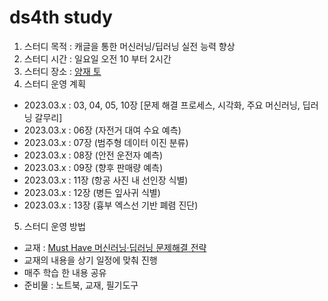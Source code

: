 # ds4th study
1) 스터디 목적 : 캐글을 통한 머신러닝/딥러닝 실전 능력 향상
2) 스터디 시간 : 일요일 오전 10 부터 2시간
3) 스터디 장소 : [양재 토](https://moim.toz.co.kr/branchDetail?branch_id=368)
5) 스터디 운영 계획
- 2023.03.x : 03, 04, 05, 10장 [문제 해결 프로세스, 시각화, 주요 머신러닝, 딥러닝 갈무리]
- 2023.03.x : 06장 (자전거 대여 수요 예측)
- 2023.03.x : 07장 (범주형 데이터 이진 분류)
- 2023.03.x : 08장 (안전 운전자 예측)
- 2023.03.x : 09장 (향후 판매량 예측)
- 2023.03.x : 11장 (항공 사진 내 선인장 식별)
- 2023.03.x : 12장 (병든 잎사귀 식별)
- 2023.03.x : 13장 (흉부 엑스선 기반 폐렴 진단)


5) 스터디 운영 방법
- 교재 : [Must Have 머신러닝·딥러닝 문제해결 전략](https://ridibooks.com/books/4547000012?_s=search&_q=%EB%AC%B8%EC%A0%9C+%ED%95%B4%EA%B2%B0+%EC%A0%84%EB%9E%B5&_rdt_sid=search&_rdt_idx=2)
- 교재의 내용을 상기 일정에 맞춰 진행
- 매주 학습 한 내용 공유
- 준비물 : 노트북, 교재, 필기도구
